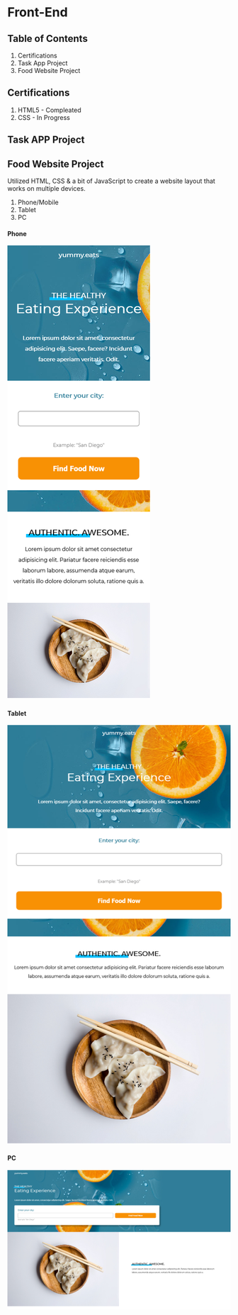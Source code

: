 # Front-End

## Table of Contents
1. Certifications 
2. Task App Project
3. Food Website Project

## Certifications 
1. HTML5 - Compleated
2. CSS   - In Progress

## Task APP Project 

## Food Website Project 
Utilized HTML, CSS & a bit of JavaScript to create a website layout that works on multiple devices.
 1. Phone/Mobile 
 2. Tablet
 3. PC  
 #### Phone  
![Phone.png](Food/FoodWebsitePrev/iPhone.png)
#### Tablet  
![Tablet.png](Food/FoodWebsitePrev/iPad.png) 
#### PC  
![PC.png](Food/FoodWebsitePrev/PC.png) 

